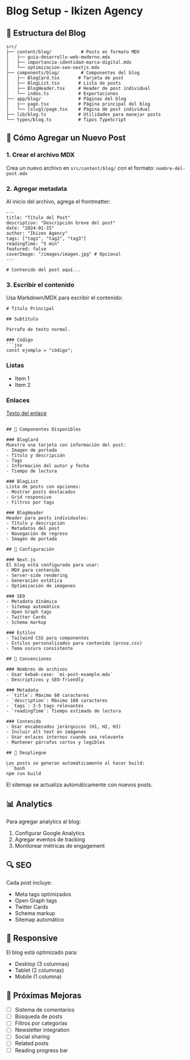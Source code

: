 # Blog Setup - Ikizen Agency

## 📁 Estructura del Blog

```
src/
├── content/blog/           # Posts en formato MDX
│   ├── guia-desarrollo-web-moderno.mdx
│   ├── importancia-identidad-marca-digital.mdx
│   └── optimizacion-seo-nextjs.mdx
├── components/blog/        # Componentes del blog
│   ├── BlogCard.tsx       # Tarjeta de post
│   ├── BlogList.tsx       # Lista de posts
│   ├── BlogHeader.tsx     # Header de post individual
│   └── index.ts           # Exportaciones
├── app/blog/              # Páginas del blog
│   ├── page.tsx           # Página principal del blog
│   └── [slug]/page.tsx    # Página de post individual
├── lib/blog.ts            # Utilidades para manejar posts
└── types/blog.ts          # Tipos TypeScript
```

## 🚀 Cómo Agregar un Nuevo Post

### 1. Crear el archivo MDX
Crea un nuevo archivo en `src/content/blog/` con el formato:
`nombre-del-post.mdx`

### 2. Agregar metadata
Al inicio del archivo, agrega el frontmatter:

```mdx
---
title: "Título del Post"
description: "Descripción breve del post"
date: "2024-01-15"
author: "Ikizen Agency"
tags: ["tag1", "tag2", "tag3"]
readingTime: "5 min"
featured: false
coverImage: "/images/imagen.jpg" # Opcional
---

# Contenido del post aquí...
```

### 3. Escribir el contenido
Usa Markdown/MDX para escribir el contenido:

```mdx
# Título Principal

## Subtítulo

Párrafo de texto normal.

### Código
```jsx
const ejemplo = "código";
```

### Listas
- Item 1
- Item 2

### Enlaces
[Texto del enlace](https://ejemplo.com)
```

## 🎨 Componentes Disponibles

### BlogCard
Muestra una tarjeta con información del post:
- Imagen de portada
- Título y descripción
- Tags
- Información del autor y fecha
- Tiempo de lectura

### BlogList
Lista de posts con opciones:
- Mostrar posts destacados
- Grid responsivo
- Filtros por tags

### BlogHeader
Header para posts individuales:
- Título y descripción
- Metadatos del post
- Navegación de regreso
- Imagen de portada

## 🔧 Configuración

### Next.js
El blog está configurado para usar:
- MDX para contenido
- Server-side rendering
- Generación estática
- Optimización de imágenes

### SEO
- Metadata dinámica
- Sitemap automático
- Open Graph tags
- Twitter Cards
- Schema markup

### Estilos
- Tailwind CSS para componentes
- Estilos personalizados para contenido (prose.css)
- Tema oscuro consistente

## 📝 Convenciones

### Nombres de archivos
- Usar kebab-case: `mi-post-example.mdx`
- Descriptivos y SEO-friendly

### Metadata
- `title`: Máximo 60 caracteres
- `description`: Máximo 160 caracteres
- `tags`: 3-5 tags relevantes
- `readingTime`: Tiempo estimado de lectura

### Contenido
- Usar encabezados jerárquicos (H1, H2, H3)
- Incluir alt text en imágenes
- Usar enlaces internos cuando sea relevante
- Mantener párrafos cortos y legibles

## 🚀 Despliegue

Los posts se generan automáticamente al hacer build:
```bash
npm run build
```

El sitemap se actualiza automáticamente con nuevos posts.

## 📊 Analytics

Para agregar analytics al blog:
1. Configurar Google Analytics
2. Agregar eventos de tracking
3. Monitorear métricas de engagement

## 🔍 SEO

Cada post incluye:
- Meta tags optimizados
- Open Graph tags
- Twitter Cards
- Schema markup
- Sitemap automático

## 📱 Responsive

El blog está optimizado para:
- Desktop (3 columnas)
- Tablet (2 columnas)
- Mobile (1 columna)

## 🎯 Próximas Mejoras

- [ ] Sistema de comentarios
- [ ] Búsqueda de posts
- [ ] Filtros por categorías
- [ ] Newsletter integration
- [ ] Social sharing
- [ ] Related posts
- [ ] Reading progress bar
